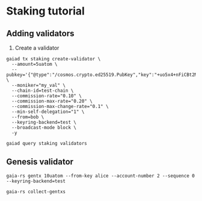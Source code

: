 # Staking tutorial

## Adding validators

1. Create a validator

```shell
gaiad tx staking create-validator \
  --amount=5uatom \
  --pubkey='{"@type":"/cosmos.crypto.ed25519.PubKey","key":"+uo5x4+nFiCBt2MuhVwT5XeMfj6ttkjY/JC6WyHb+rE="}' \
  --moniker="my_val" \
  --chain-id=test-chain \
  --commission-rate="0.10" \
  --commission-max-rate="0.20" \
  --commission-max-change-rate="0.1" \
  --min-self-delegation="1" \
  --from=bob \
  --keyring-backend=test \
  --broadcast-mode block \
  -y
```

```shell
gaiad query staking validators
```

## Genesis validator

```shell
gaia-rs gentx 10uatom --from-key alice --account-number 2 --sequence 0 --keyring-backend=test
```

```shell
gaia-rs collect-gentxs
```
